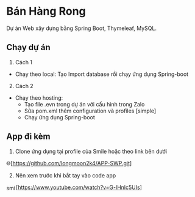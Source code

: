 # Bán Hàng Rong

Dự án Web xây dựng bằng Spring Boot, Thymeleaf, MySQL.


## Chạy dự án

1. Cách 1
- Chạy theo local: Tạo Import database rồi chạy ứng dụng Spring-boot 

2. Cách 2
- Chạy theo hosting: 
   + Tạo file .evn trong dự án với cấu hình trong Zalo
   + Sửa pom.xml thêm configuration và profiles [simple]
   + Chạy ứng dụng Spring-boot 

## App đi kèm

1. Clone ứng dụng tại profile của Smile hoặc theo link bên dưới

  🌐[https://github.com/longmoon2k4/APP-SWP.git]

2. Nên xem trước khi bắt tay vào code app

<a href="https://www.youtube.com/c/smile" target="blank"><img align="center" src="https://raw.githubusercontent.com/rahuldkjain/github-profile-readme-generator/master/src/images/icons/Social/youtube.svg" alt="smile" height="15" width="25" /></a>[https://www.youtube.com/watch?v=G-lHnlc5UIs]

